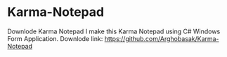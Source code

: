 # Karma-Notepad
Downlode Karma Notepad
I make this Karma Notepad using C# Windows Form Application.
Downlode link:
https://github.com/Arghobasak/Karma-Notepad

